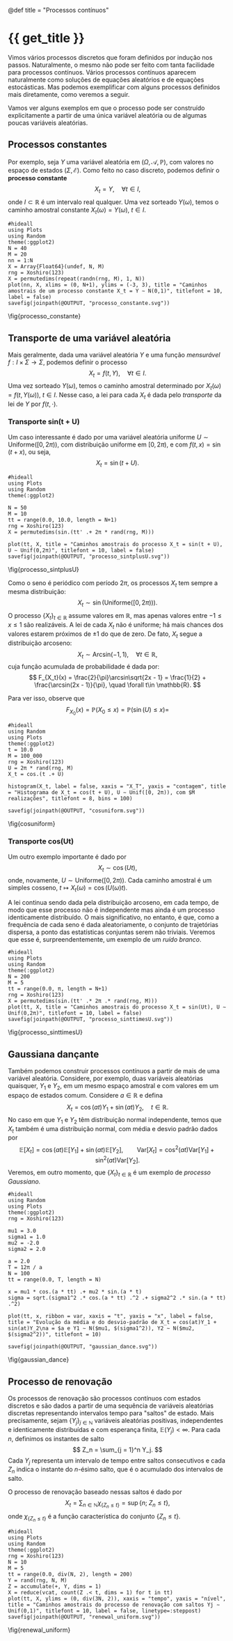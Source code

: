 @def title = "Processos contínuos"

# {{ get_title }}

Vimos vários processos discretos que foram definidos por indução nos passos. Naturalmente, o mesmo não pode ser feito com tanta facilidade para processos contínuos. Vários processos contínuos aparecem naturalmente como soluções de equações aleatórios e de equações estocásticas. Mas podemos exemplificar com alguns processos definidos mais diretamente, como veremos a seguir.

Vamos ver alguns exemplos em que o processo pode ser construído explicitamente a partir de uma única variável aleatória ou de algumas poucas variáveis aleatórias.

## Processos constantes

 Por exemplo, seja $Y$ uma variável aleatória em $(\Omega, \mathcal{A}, \mathbb{P})$, com valores no espaço de estados $(\Sigma, \mathcal{E})$. Como feito no caso discreto, podemos definir o **processo constante**
$$
X_t = Y, \quad \forall t\in I,
$$
onde $I\subset \mathbb{R}$ é um intervalo real qualquer. Uma vez sorteado $Y(\omega)$, temos o caminho amostral constante $X_t(\omega) = Y(\omega)$, $t\in I$.

```julia:processo_constante
#hideall
using Plots
using Random
theme(:ggplot2)
N = 40
M = 20
nn = 1:N
X = Array{Float64}(undef, N, M)
rng = Xoshiro(123)
X = permutedims(repeat(randn(rng, M), 1, N))
plot(nn, X, xlims = (0, N+1), ylims = (-3, 3), title = "Caminhos amostrais de um processo constante X_t = Y ∼ N(0,1)", titlefont = 10, label = false)
savefig(joinpath(@OUTPUT, "processo_constante.svg"))
```
\fig{processo_constante}

## Transporte de uma variável aleatória

Mais geralmente, dada uma variável aleatória $Y$ e uma função *mensurável* $f:I\times \Sigma \rightarrow \Sigma$, podemos definir o processo
$$
X_t = f(t, Y), \quad \forall t\in I.
$$
Uma vez sorteado $Y(\omega)$, temos o caminho amostral determinado por $X_t(\omega) = f(t, Y(\omega))$, $t\in I$. Nesse caso, a lei para cada $X_t$ é dada pelo *transporte* da lei de $Y$ por $f(t, \cdot)$.

### Transporte sin(t + U)

Um caso interessante é dado por uma variável aleatória uniforme $U \sim \mathrm{Uniforme}([0, 2\pi))$, com distribuição uniforme em $[0, 2\pi)$, e com $f(t, x) = \sin(t + x)$, ou seja,
$$
X_t = \sin(t + U).
$$

```julia:processo_sintplusU
#hideall
using Plots
using Random
theme(:ggplot2)

N = 50
M = 10
tt = range(0.0, 10.0, length = N+1)
rng = Xoshiro(123)
X = permutedims(sin.(tt' .+ 2π * rand(rng, M)))

plot(tt, X, title = "Caminhos amostrais do processo X_t = sin(t + U), U ∼ Unif(0,2π)", titlefont = 10, label = false)
savefig(joinpath(@OUTPUT, "processo_sintplusU.svg"))
```
\fig{processo_sintplusU}

Como o seno é periódico com período $2\pi$, os processos $X_t$ tem sempre a mesma distribuição:
$$
X_t \sim \sin(\mathrm{Uniforme}([0, 2\pi))).
$$
O processo $\{X_t\}_{t\in \mathbb{R}}$ assume valores em $\mathbb{R}$, mas apenas valores entre $-1 \leq x \leq 1$ são realizáveis. A lei de cada $X_t$ não é uniforme; há mais chances dos valores estarem próximos de $\pm 1$ do que de zero. De fato, $X_t$ segue a distribuição arcoseno:
$$
X_t \sim \mathrm{Arcsin}(-1, 1), \quad \forall t\in \mathbb{R},
$$
cuja função acumulada de probabilidade é dada por:
$$
F_{X_t}(x) = \frac{2}{\pi}\arcsin\sqrt{2x - 1} = \frac{1}{2} + \frac{\arcsin(2x - 1)}{\pi}, \quad \forall t\in \mathbb{R}.
$$

Para ver isso, observe que
$$
F_{X_0}(x) = \mathbb{P}(X_0 \leq x) = \mathbb{P}(\sin(U) \leq x) = 
$$


```julia:cosuniform
#hideall
using Random
using Plots
theme(:ggplot2)
t = 10.0
M = 100_000
rng = Xoshiro(123)
U = 2π * rand(rng, M)
X_t = cos.(t .+ U)

histogram(X_t, label = false, xaxis = "X_T", yaxis = "contagem", title = "Histograma de X_t = cos(t + U), U ∼ Unif([0, 2π)), com $M realizações", titlefont = 8, bins = 100)

savefig(joinpath(@OUTPUT, "cosuniform.svg"))
```
\fig{cosuniform}

### Transporte cos(Ut)

Um outro exemplo importante é dado por
$$
X_t \sim \cos(Ut),
$$
onde, novamente, $U \sim \mathrm{Uniforme}([0, 2\pi))$. Cada caminho amostral é um simples cosseno, $t \mapsto X_t(\omega) = \cos(U(\omega)t)$.

A lei continua sendo dada pela distribuição arcoseno, em cada tempo, de modo que esse processo não é independente mas ainda é um processo identicamente distribuído. O mais significativo, no entanto, é que, como a frequência de cada seno é dada aleatoriamente, o conjunto de trajetórias dispersa, a ponto das estatísticas conjuntas serem não triviais. Veremos que esse é, surpreendentemente, um exemplo de um *ruído branco*.

```julia:processo_sinttimesU
#hideall
using Plots
using Random
theme(:ggplot2)
N = 200
M = 5
tt = range(0.0, π, length = N+1)
rng = Xoshiro(123)
X = permutedims(sin.(tt' .* 2π .* rand(rng, M)))
plot(tt, X, title = "Caminhos amostrais do processo X_t = sin(Ut), U ∼ Unif(0,2π)", titlefont = 10, label = false)
savefig(joinpath(@OUTPUT, "processo_sinttimesU.svg"))
```
\fig{processo_sinttimesU}

## Gaussiana dançante

Também podemos construir processos contínuos a partir de mais de uma variável aleatória. Considere, por exemplo, duas variáveis aleatórias quaisquer, $Y_1$ e $Y_2$, em um mesmo espaço amostral e com valores em um espaço de estados comum. Considere $a\in \mathbb{R}$ e defina
$$
X_t = \cos(at)Y_1 + \sin(at)Y_2, \quad t\in \mathbb{R}.
$$
No caso em que $Y_1$ e $Y_2$ têm distribuição normal independente, temos que $X_t$ também é uma distribuição normal, com média e desvio padrão dados por
$$
\mathbb{E}[X_t] = \cos(at)\mathbb{E}[Y_1] + \sin(at)\mathbb{E}[Y_2], \qquad \mathrm{Var}[X_t] = \cos^2(at)\mathrm{Var}[Y_1] + \sin^2(at)\mathrm{Var}[Y_2].
$$
Veremos, em outro momento, que $\{X_t\}_{t\in \mathbb{R}}$ é um exemplo de *processo Gaussiano.*

```julia:gaussian_dance
#hideall
using Random
using Plots
theme(:ggplot2)
rng = Xoshiro(123)

mu1 = 3.0
sigma1 = 1.0
mu2 = -2.0
sigma2 = 2.0

a = 2.0
T = 12π / a
N = 100
tt = range(0.0, T, length = N)

x = mu1 * cos.(a * tt) .+ mu2 * sin.(a * t)
sigma = sqrt.(sigma1^2 .* cos.(a * tt) .^2 .+ sigma2^2 .* sin.(a * tt) .^2)

plot(tt, x, ribbon = var, xaxis = "t", yaxis = "x", label = false, title = "Evolução da média e do desvio-padrão de X_t = cos(at)Y_1 + sin(at)Y_2\na = $a e Y1 ∼ N($mu1, $(sigma1^2)), Y2 ∼ N($mu2, $(sigma2^2))", titlefont = 10)

savefig(joinpath(@OUTPUT, "gaussian_dance.svg"))
```
\fig{gaussian_dance}

## Processo de renovação

Os processos de renovação são processos contínuos com estados discretos e são dados a partir de uma sequência de variáveis aleatórias discretas representando intervalos tempo para "saltos" de estado. Mais precisamente, sejam $\{Y_j\}_{j\in \mathbb{N}}$ variáveis aleatórias positivas, independentes e identicamente distribuídas e com esperança finita, $\mathbb{E}(Y_j) < \infty$. Para cada $n$, definimos os instantes de salto
$$
Z_n = \sum_{j = 1}^n Y_j.
$$
Cada $Y_j$ representa um intervalo de tempo entre saltos consecutivos e cada $Z_n$ indica o instante do $n$-ésimo salto, que é o acumulado dos intervalos de salto.

O processo de renovação baseado nessas saltos é dado por
$$
X_t = \sum_{n\in \mathbb{N}} \chi_{\{Z_n \leq t\}} = \sup\{n; \; Z_n \leq t\},
$$
onde $\chi_{\{Z_n \leq t\}}$ é a função característica do conjunto $\{Z_n \leq t\}$.

```julia:renewal_uniform
#hideall
using Plots
using Random
theme(:ggplot2)
rng = Xoshiro(123)
N = 10
M = 5
tt = range(0.0, div(N, 2), length = 200)
Y = rand(rng, N, M)
Z = accumulate(+, Y, dims = 1)
X = reduce(vcat, count(Z .< t, dims = 1) for t in tt)
plot(tt, X, ylims = (0, div(3N, 2)), xaxis = "tempo", yaxis = "nível", title = "Caminhos amostrais do processo de renovação com saltos Yj ∼ Unif(0,1)", titlefont = 10, label = false, linetype=:steppost)
savefig(joinpath(@OUTPUT, "renewal_uniform.svg"))
```
\fig{renewal_uniform}